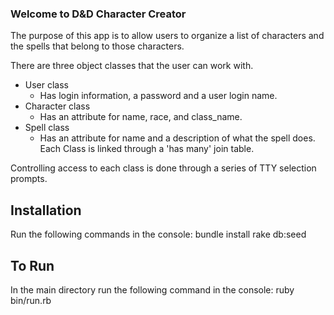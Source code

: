 ### Welcome to D&D Character Creator

The purpose of this app is to allow users to organize a list of characters and the spells that belong to those characters.

  There are three object classes that the user can work with.
  - User class
    * Has login information, a password and a user login name.
  - Character class
    * Has an attribute for name, race, and class_name.  
  - Spell class
    * Has an attribute for name and a description of what the spell does.
  Each Class is linked through a 'has many' join table.

  Controlling access to each class is done through a series of TTY selection prompts.

## Installation

Run the following commands in the console:
  bundle install
  rake db:seed          <!--For demonstration purposes:-->

## To Run

In the main directory run the following command in the console:
  ruby bin/run.rb
